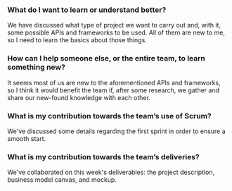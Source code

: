 ### What do I want to learn or understand better?
We have discussed what type of project we want to carry out and, with it, some possible APIs and
frameworks to be used. All of them are new to me, so I need to learn the basics about those things.

### How can I help someone else, or the entire team, to learn something new?
It seems most of us are new to the aforementioned APIs and frameworks, so I think it would benefit
the team if, after some research, we gather and share our new-found knowledge with each other.

### What is my contribution towards the team’s use of Scrum?
We've discussed some details regarding the first sprint in order to ensure a smooth start.

### What is my contribution towards the team’s deliveries?
We've collaborated on this week's deliverables: the project description, business model canvas, and
mockup.
